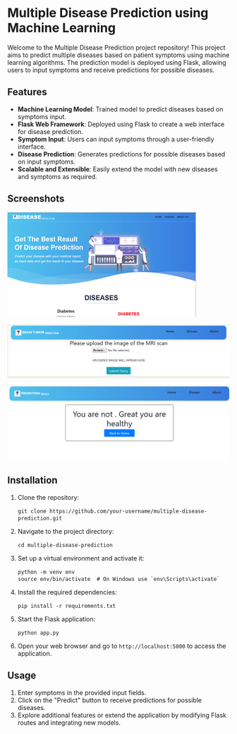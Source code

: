 <!DOCTYPE html>
<html lang="en">
<body>

<h1>Multiple Disease Prediction using Machine Learning</h1>

<p>Welcome to the Multiple Disease Prediction project repository! This project aims to predict multiple diseases based on patient symptoms using machine learning algorithms. The prediction model is deployed using Flask, allowing users to input symptoms and receive predictions for possible diseases.</p>

<h2>Features</h2>
<ul>
    <li><strong>Machine Learning Model</strong>: Trained model to predict diseases based on symptoms input.</li>
    <li><strong>Flask Web Framework</strong>: Deployed using Flask to create a web interface for disease prediction.</li>
    <li><strong>Symptom Input</strong>: Users can input symptoms through a user-friendly interface.</li>
    <li><strong>Disease Prediction</strong>: Generates predictions for possible diseases based on input symptoms.</li>
    <li><strong>Scalable and Extensible</strong>: Easily extend the model with new diseases and symptoms as required.</li>
</ul>

<h2>Screenshots</h2>
<p><img src="Homepage.png" alt="Screenshot 1"></p>
<p><img src="Submitdetail.png" alt="Screenshot 2"></p>
<p><img src="image.png" alt="Screenshot 3"></p>

<h2>Installation</h2>
<ol>
    <li>Clone the repository:
        <pre><code>git clone https://github.com/your-username/multiple-disease-prediction.git</code></pre>
    </li>
    <li>Navigate to the project directory:
        <pre><code>cd multiple-disease-prediction</code></pre>
    </li>
    <li>Set up a virtual environment and activate it:
        <pre><code>python -m venv env<br>source env/bin/activate  # On Windows use `env\Scripts\activate`</code></pre>
    </li>
    <li>Install the required dependencies:
        <pre><code>pip install -r requirements.txt</code></pre>
    </li>
    <li>Start the Flask application:
        <pre><code>python app.py</code></pre>
    </li>
    <li>Open your web browser and go to <code>http://localhost:5000</code> to access the application.</li>
</ol>

<h2>Usage</h2>
<ol>
    <li>Enter symptoms in the provided input fields.</li>
    <li>Click on the "Predict" button to receive predictions for possible diseases.</li>
    <li>Explore additional features or extend the application by modifying Flask routes and integrating new models.</li>
</ol>

</body>
</html>
